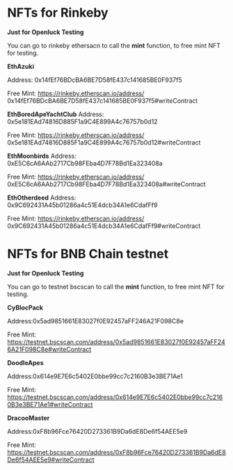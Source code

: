 # NFTs for Rinkeby #
**Just for Openluck Testing**

You can go to rinkeby ethersacn to call the **mint** function, to free mint NFT for testing.


**EthAzuki**

Address: 0x14fEf76BDcBA6BE7D58fE437c141685BE0F937f5

Free Mint: https://rinkeby.etherscan.io/address/
0x14fEf76BDcBA6BE7D58fE437c141685BE0F937f5#writeContract


**EthBoredApeYachtClub**
Address: 0x5e181EAd74816D885F1a9C4E899A4c76757b0d12

Free Mint: https://rinkeby.etherscan.io/address/
0x5e181EAd74816D885F1a9C4E899A4c76757b0d12#writeContract


**EthMoonbirds**
Address: 0xE5C6cA6AAb2717Cb98FEba4D7F78Bd1Ea323408a

Free Mint: https://rinkeby.etherscan.io/address/
0xE5C6cA6AAb2717Cb98FEba4D7F78Bd1Ea323408a#writeContract


**EthOtherdeed**
Address: 0x9C692431A45b01286a4c51E4dcb34A1e6CdafFf9

Free Mint: https://rinkeby.etherscan.io/address/
0x9C692431A45b01286a4c51E4dcb34A1e6CdafFf9#writeContract



# NFTs for BNB Chain testnet #

**Just for Openluck Testing**

You can go to testnet bscscan to call the **mint** function, to free mint NFT for testing.

**CyBlocPack**

Address:0x5ad9851661E83027f0E92457aFF246A21F098C8e

Free Mint: https://testnet.bscscan.com/address/0x5ad9851661E83027f0E92457aFF246A21F098C8e#writeContract


**DoodleApes**

Address:0x614e9E7E6c5402E0bbe99cc7c2160B3e3BE71Ae1

Free Mint: https://testnet.bscscan.com/address/0x614e9E7E6c5402E0bbe99cc7c2160B3e3BE71Ae1#writeContract


**DracooMaster**

Address:0xF8b96Fce76420D273361B9Da6dE8De6f54AEE5e9

Free Mint: https://testnet.bscscan.com/address/0xF8b96Fce76420D273361B9Da6dE8De6f54AEE5e9#writeContract

